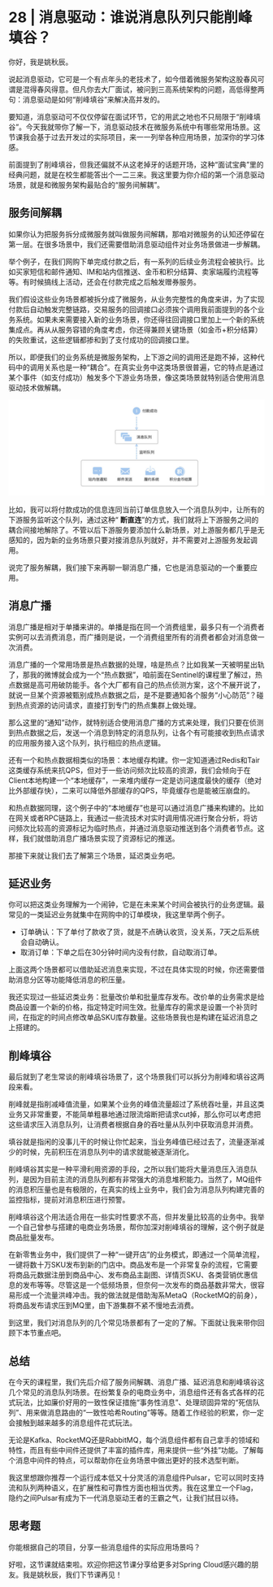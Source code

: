 # 28 | 消息驱动：谁说消息队列只能削峰填谷？
你好，我是姚秋辰。

说起消息驱动，它可是一个有点年头的老技术了，如今借着微服务架构这股春风可谓是混得春风得意。但凡你去大厂面试，被问到三高系统架构的问题，高低得整两句：消息驱动是如何“削峰填谷”来解决高并发的。

要知道，消息驱动可不仅仅停留在面试环节，它的用武之地也不只局限于“削峰填谷”。今天我就带你了解一下，消息驱动技术在微服务系统中有哪些常用场景。这节课我会基于过去开发过的实际项目，来一一列举各种应用场景，加深你的学习体感。

前面提到了削峰填谷，但我还偏就不从这老掉牙的话题开场，这种“面试宝典”里的经典问题，就是在校生都能答出个一二三来。我这里要为你介绍的第一个消息驱动场景，就是和微服务架构最贴合的“服务间解耦”。

## 服务间解耦

如果你认为把服务拆分成微服务就叫做服务间解耦，那咱对微服务的认知还停留在第一层。在很多场景中，我们还需要借助消息驱动组件对业务场景做进一步解耦。

举个例子，在我们网购下单完成付款之后，有一系列的后续业务流程会被执行。比如买家短信和邮件通知、IM和站内信推送、金币和积分结算、卖家端履约流程等等。有时候搞线上活动，还会在付款完成之后触发赠券服务。

我们假设这些业务场景都被拆分成了微服务，从业务完整性的角度来讲，为了实现付款后自动触发完整链路，交易服务的回调接口必须挨个调用我前面提到的各个业务系统。如果未来需要接入新的业务场景，你还得往回调接口里加上一个新的系统集成点。再从从服务容错的角度考虑，你还得兼顾关键场景（如金币+积分结算）的失败重试，这些逻辑都掺和到了支付成功的回调接口里。

所以，即便我们的业务系统是微服务架构，上下游之间的调用还是跑不掉，这种代码中的调用关系也是一种“耦合”。在真实业务中这类场景很普遍，它的特点是通过某个事件（如支付成功）触发多个下游业务场景，像这类场景就特别适合使用消息驱动技术做解耦。

![图片](images/487158/ac80a1ede60bd287b019beb294678e44.jpg)

比如，我可以将付款成功的信息连同当前订单信息放入一个消息队列中，让所有的下游服务监听这个队列，通过这种“ **断直连**”的方式，我们就将上下游服务之间的耦合间接地解除了。不管以后下游服务要添加什么新场景，对上游服务都几乎是无感知的，因为新的业务场景只要对接消息队列就好，并不需要对上游服务发起调用。

说完了服务解耦，我们接下来再聊一聊消息广播，它也是消息驱动的一个重要应用。

## 消息广播

消息广播是相对于单播来讲的。单播是指在同一个消费组里，最多只有一个消费者实例可以去消费消息，而广播则是说，一个消费组里所有的消费者都会对消息做一次消费。

消息广播的一个常用场景是热点数据的处理，啥是热点？比如我某一天被明星出轨了，那我的微博就会成为一个“热点数据”，咱前面在Sentinel的课程里了解过，热点数据是高可用破防能手。各个大厂都有自己的热点侦测方案，这个不展开说了，就说一旦某个资源被甄别成热点数据之后，是不是要通知各个服务“小心防范”？碰到热点资源的访问请求，直接打到专门的热点集群上做处理。

那么这里的“通知”动作，就特别适合使用消息广播的方式来处理，我们只要在侦测到热点数据之后，发送一个消息到特定的消息队列，让各个有可能接收到热点请求的应用服务接入这个队列，执行相应的热点逻辑。

还有一个和热点数据相类似的场景：本地缓存构建。你一定知道通过Redis和Tair这类缓存系统来抗QPS，但对于一些访问频次比较高的资源，我们会倾向于在Client本地构建一个“本地缓存”，一来堆内缓存一定是访问速度最快的缓存（绝对比外部缓存快），二来可以降低外部缓存的QPS，毕竟缓存也是能被压崩盘的。

和热点数据同理，这个例子中的“本地缓存”也是可以通过消息广播来构建的。比如在网关或者RPC链路上，我通过一些流技术对实时调用情况进行聚合分析，将访问频次比较高的资源标记为临时热点，并通过消息驱动推送到各个消费者节点。这样，我们就借助消息广播场景实现了资源标记的推送。

那接下来就让我们去了解第三个场景，延迟类业务吧。

## 延迟业务

你可以把这类业务理解为一个闹钟，它是在未来某个时间会被执行的业务逻辑。最常见的一类延迟业务就集中在网购中的订单模块，我这里举两个例子。

- 订单确认：下了单付了款收了货，就是不点确认收货，没关系，7天之后系统会自动确认。
- 取消订单：下单之后在30分钟时间内没有付款，自动取消订单。

上面这两个场景都可以借助延迟消息来实现，不过在具体实现的时候，你还需要借助消息分区等功能降低消息的积压量。

我还实现过一些延迟类业务：批量改价单和批量库存发布。改价单的业务需求是给商品设置一个新的价格，指定特定时间生效。批量库存的需求是设置一个补货时间，在指定的时间点修改单品SKU库存数量。这些场景我也是构建在延迟消息之上搭建的。

## 削峰填谷

最后就到了老生常谈的削峰填谷场景了，这个场景我们可以拆分为削峰和填谷这两段来看。

削峰就是指削减峰值流量，如果某个业务的峰值流量超过了系统吞吐量，并且这类业务又非常重要，不能简单粗暴地通过限流熔断把请求cut掉，那么你可以考虑把这些请求压入消息队列，让消费者根据自身的吞吐量从队列中获取消息并消费。

填谷就是指闲的没事儿干的时候让你忙起来，当业务峰值已经过去了，流量逐渐减少的时候，先前积压在消息队列中的请求就能被逐渐消化。

削峰填谷其实是一种平滑利用资源的手段，之所以我们能将大量消息压入消息队列，是因为目前主流的消息队列都有非常强大的消息堆积能力。当然了，MQ组件的消息积压量也是有极限的，在真实的线上业务中，我们会为消息队列构建完善的监控指标，提前对消息积压进行预警。

削峰填谷这个用法适合用在一些实时性要求不高，但并发量比较高的业务中。我举一个自己曾参与搭建的电商业务场景，帮你加深对削峰填谷的理解，这个例子就是商品批量发布。

在新零售业务中，我们提供了一种“一键开店”的业务模式，即通过一个简单流程，一键将数十万SKU发布到新的门店中。商品发布是一个非常复杂的流程，它需要将商品元数据注册到商品中心、发布商品主副图、详情页SKU、各类营销优惠信息的发布等等。尽管这是一个低频场景，但奈何一次发布的商品基数非常大，很容易形成一个流量洪峰冲击。我的做法就是借助淘系MetaQ（RocketMQ的前身），将商品发布请求压到MQ里，由下游集群不紧不慢地去消费。

到这里，我们对消息队列的几个常见场景都有了一定的了解。下面就让我来带你回顾下本节重点吧。

## 总结

在今天的课程里，我们先后介绍了服务间解耦、消息广播、延迟消息和削峰填谷这几个常见的消息队列场景。在纷繁复杂的电商业务中，消息组件还有各式各样的花式玩法，比如廉价好用的一致性保证措施“事务性消息”、处理顽固异常的“死信队列”、用来做消息路由的“一致性哈希Routing”等等。随着工作经验的积累，你一定会接触到越来越多的消息组件花式玩法。

无论是Kafka、RocketMQ还是RabbitMQ，每个消息组件都有自己拿手的领域和特性，而且有些中间件还提供了丰富的插件库，用来提供一些“外挂”功能。了解每个消息中间件的特点，可以帮助你在业务场景中做出更好的技术选型判断。

我这里想跟你推荐一个运行成本低又十分灵活的消息组件Pulsar，它可以同时支持流和队列两种语义，在扩展性和可靠性方面也相当优秀。我在这里立一个Flag，隐约之间Pulsar有成为下一代消息驱动王者的王霸之气，让我们拭目以待。

## 思考题

你能根据自己的项目，分享一些消息组件的实际应用场景吗？

好啦，这节课就结束啦。欢迎你把这节课分享给更多对Spring Cloud感兴趣的朋友。我是姚秋辰，我们下节课再见！
